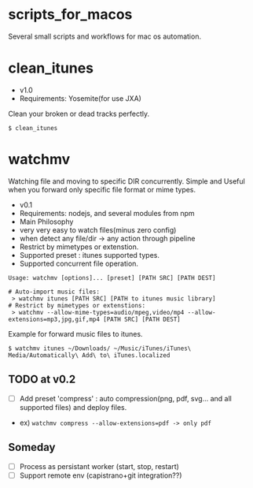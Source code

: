 # scripts_for_macos
Several small scripts and workflows for mac os automation.

clean_itunes
======
- v1.0
- Requirements: Yosemite(for use JXA)


Clean your broken or dead tracks perfectly.

```
$ clean_itunes
```

watchmv 
======

Watching file and moving to specific DIR concurrently. Simple and Useful when you forward only specific file format or mime types.

- v0.1
- Requirements: nodejs, and several modules from npm
- Main Philosophy 
 - very very easy to watch files(minus zero config) 
 - when detect any file/dir -> any action through pipeline
- Restrict by mimetypes or extenstion.
- Supported preset : itunes supported types.
- Supported concurrent file operation.

```
Usage: watchmv [options]... [preset] [PATH SRC] [PATH DEST]

# Auto-import music files:
 > watchmv itunes [PATH SRC] [PATH to itunes music library]
# Restrict by mimetypes or extenstions:
 > watchmv --allow-mime-types=audio/mpeg,video/mp4 --allow-extensions=mp3,jpg,gif,mp4 [PATH SRC] [PATH DEST]
 ```
Example for forward music files to itunes.
```
$ watchmv itunes ~/Downloads/ ~/Music/iTunes/iTunes\ Media/Automatically\ Add\ to\ iTunes.localized
```
## TODO at v0.2
- [ ] Add preset 'compress' : auto compression(png, pdf, svg... and all supported files) and deploy files.
- ex) ``` watchmv compress --allow-extensions=pdf -> only pdf ```


## Someday
- [ ] Process as persistant worker (start, stop, restart)
- [ ] Support remote env (capistrano+git integration??)
